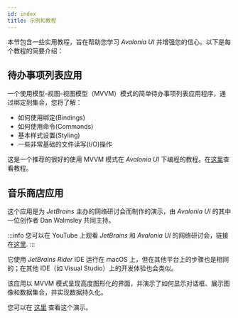 ```yaml
---
id: index
title: 示例和教程
---
```


本节包含一些实用教程，旨在帮助您学习 _Avalonia UI_ 并增强您的信心。以下是每个教程的简要介绍：

## 待办事项列表应用

一个使用模型-视图-视图模型（MVVM）模式的简单待办事项列表应用程序，通过绑定到集合，您将了解：

* 如何使用绑定(Bindings)
* 如何使用命令(Commands)
* 基本样式设置(Styling)
* 一些非常基础的文件读写(I/O)操作

这是一个推荐的很好的使用 MVVM 模式在 _Avalonia UI_ 下编程的教程。在[这里](https://github.com/AvaloniaUI/Avalonia.Samples/tree/main/src/Avalonia.Samples/CompleteApps/SimpleToDoList)查看教程。

## 音乐商店应用

这个应用是为 _JetBrains_ 主办的网络研讨会而制作的演示，由 _Avalonia UI_ 的其中一位创作者 Dan Walmsley 共同主持。

:::info
您可以在 YouTube 上观看 _JetBrains_ 和 _Avalonia UI_ 的网络研讨会，链接在[这里](https://www.youtube.com/watch?v=kZCIporjJ70).
:::

它使用 _JetBrains Rider_ IDE 运行在 macOS 上，但在其他平台上的步骤也是相同的；在其他 IDE（如 Visual Studio）上的开发体验也会类似。

该应用以 MVVM 模式呈现高度图形化的界面，并演示了如何显示对话框、展示图像和数据集合，并实现数据持久化。

您可以在 [这里](./music-store-app/) 查看这个演示。
